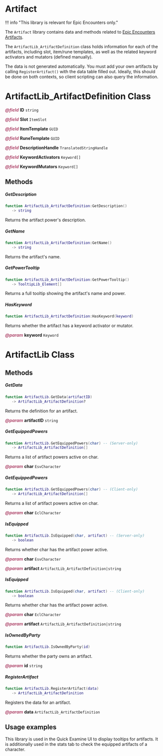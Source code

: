 # Artifact

!!! info "This library is relevant for Epic Encounters only."

The `Artifact` library contains data and methods related to [Epic Encounters Artifacts](https://docs.google.com/document/d/1aKyZLz4ix9FYj0enKIfRv4r5IKL7cjdLlP1mcJ3Ifc0/edit).

The `ArtifactLib_ArtifactDefinition` class holds information for each of the artifacts, including slot, item/rune templates, as well as the related keyword activators and mutators (defined manually).

The data is not generated automatically. You must add your own artifacts by calling `RegisterArtifact()` with the data table filled out. Ideally, this should be done on both contexts, so client scripting can also query the information.

<doc classWithFields="ArtifactLib_ArtifactDefinition">

# ArtifactLib_ArtifactDefinition Class

<p style="margin-bottom:0px;"><span style="color:#B04A6E;"><b><i>@field</i></b></span> <b>ID</b> <code>string</code></p>

<p style="margin-bottom:0px;"><span style="color:#B04A6E;"><b><i>@field</i></b></span> <b>Slot</b> <code>ItemSlot</code></p>

<p style="margin-bottom:0px;"><span style="color:#B04A6E;"><b><i>@field</i></b></span> <b>ItemTemplate</b> <code>GUID</code></p>

<p style="margin-bottom:0px;"><span style="color:#B04A6E;"><b><i>@field</i></b></span> <b>RuneTemplate</b> <code>GUID</code></p>

<p style="margin-bottom:0px;"><span style="color:#B04A6E;"><b><i>@field</i></b></span> <b>DescriptionHandle</b> <code>TranslatedStringHandle</code></p>

<p style="margin-bottom:0px;"><span style="color:#B04A6E;"><b><i>@field</i></b></span> <b>KeywordActivators</b> <code>Keyword[]</code></p>

<p style="margin-bottom:0px;"><span style="color:#B04A6E;"><b><i>@field</i></b></span> <b>KeywordMutators</b> <code>Keyword[]</code></p>

## Methods

##### GetDescription

```lua
function ArtifactLib_ArtifactDefinition:GetDescription()
   -> string
```

Returns the artifact power's description.

##### GetName

```lua
function ArtifactLib_ArtifactDefinition:GetName()
   -> string
```

Returns the artifact's name.

##### GetPowerTooltip

```lua
function ArtifactLib_ArtifactDefinition:GetPowerTooltip()
   -> TooltipLib_Element[]
```

Returns a full tooltip showing the artifact's name and power.

##### HasKeyword

```lua
function ArtifactLib_ArtifactDefinition:HasKeyword(keyword)
```

Returns whether the artifact has a keyword activator or mutator.

<p style="margin-bottom:0px;"><span style="color:#B04A6E;"><b><i>@param</i></b></span> <b>keyword</b> <code>Keyword</code></p>
</doc>

<doc class="ArtifactLib">

# ArtifactLib Class

## Methods

##### GetData

```lua
function ArtifactLib.GetData(artifactID)
   -> ArtifactLib_ArtifactDefinition?
```

Returns the definition for an artifact.

<p style="margin-bottom:0px;"><span style="color:#B04A6E;"><b><i>@param</i></b></span> <b>artifactID</b> <code>string</code></p>

##### GetEquippedPowers

```lua
function ArtifactLib.GetEquippedPowers(char) -- (Server-only)
   -> ArtifactLib_ArtifactDefinition[]
```

Returns a list of artifact powers active on char.

<p style="margin-bottom:0px;"><span style="color:#B04A6E;"><b><i>@param</i></b></span> <b>char</b> <code>EsvCharacter</code></p>

##### GetEquippedPowers

```lua
function ArtifactLib.GetEquippedPowers(char) -- (Client-only)
   -> ArtifactLib_ArtifactDefinition[]
```

Returns a list of artifact powers active on char.

<p style="margin-bottom:0px;"><span style="color:#B04A6E;"><b><i>@param</i></b></span> <b>char</b> <code>EclCharacter</code></p>

##### IsEquipped

```lua
function ArtifactLib.IsEquipped(char, artifact) -- (Server-only)
   -> boolean
```

Returns whether char has the artifact power active.

<p style="margin-bottom:0px;"><span style="color:#B04A6E;"><b><i>@param</i></b></span> <b>char</b> <code>EsvCharacter</code></p>

<p style="margin-bottom:0px;"><span style="color:#B04A6E;"><b><i>@param</i></b></span> <b>artifact</b> <code>ArtifactLib_ArtifactDefinition|string</code></p>

##### IsEquipped

```lua
function ArtifactLib.IsEquipped(char, artifact) -- (Client-only)
   -> boolean
```

Returns whether char has the artifact power active.

<p style="margin-bottom:0px;"><span style="color:#B04A6E;"><b><i>@param</i></b></span> <b>char</b> <code>EclCharacter</code></p>

<p style="margin-bottom:0px;"><span style="color:#B04A6E;"><b><i>@param</i></b></span> <b>artifact</b> <code>ArtifactLib_ArtifactDefinition|string</code></p>

##### IsOwnedByParty

```lua
function ArtifactLib.IsOwnedByParty(id)
```

Returns whether the party owns an artifact.

<p style="margin-bottom:0px;"><span style="color:#B04A6E;"><b><i>@param</i></b></span> <b>id</b> <code>string</code></p>

##### RegisterArtifact

```lua
function ArtifactLib.RegisterArtifact(data)
   -> ArtifactLib_ArtifactDefinition
```

Registers the data for an artifact.

<p style="margin-bottom:0px;"><span style="color:#B04A6E;"><b><i>@param</i></b></span> <b>data</b> <code>ArtifactLib_ArtifactDefinition</code></p>
</doc>

## Usage examples

This library is used in the Quick Examine UI to display tooltips for artifacts. It is additionally used in the stats tab to check the equipped artifacts of a character.